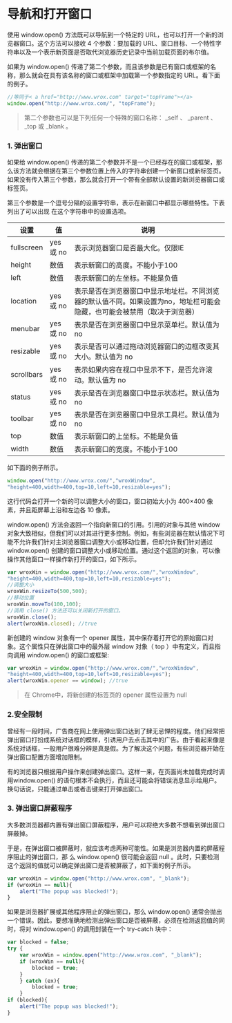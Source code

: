 # 导航和打开窗口

使用 window.open() 方法既可以导航到一个特定的 URL，也可以打开一个新的浏览器窗口。这个方法可以接收 4 个参数：要加载的 URL、窗口目标、一个特性字符串以及一个表示新页面是否取代浏览器历史记录中当前加载页面的布尔值。

如果为 window.open() 传递了第二个参数，而且该参数是已有窗口或框架的名称，那么就会在具有该名称的窗口或框架中加载第一个参数指定的 URL。看下面的例子。

```javascript
//等同于< a href="http://www.wrox.com" target="topFrame"></a>
window.open("http://www.wrox.com/", "topFrame");
```

> 第二个参数也可以是下列任何一个特殊的窗口名称： _self 、 _parent 、 _top 或 _blank 。

### 1. 弹出窗口

如果给 window.open() 传递的第二个参数并不是一个已经存在的窗口或框架，那么该方法就会根据在第三个参数位置上传入的字符串创建一个新窗口或新标签页。如果没有传入第三个参数，那么就会打开一个带有全部默认设置的新浏览器窗口或标签页。

第三个参数是一个逗号分隔的设置字符串，表示在新窗口中都显示哪些特性。下表列出了可以出现
在这个字符串中的设置选项。

| 设置         | 值        | 说明                                       |
| ---------- | -------- | ---------------------------------------- |
| fullscreen | yes 或 no | 表示浏览器窗口是否最大化。仅限IE                        |
| height     | 数值       | 表示新窗口的高度。不能小于100                         |
| left       | 数值       | 表示新窗口的左坐标。不能是负值                          |
| location   | yes 或 no | 表示是否在浏览器窗口中显示地址栏。不同浏览器的默认值不同。如果设置为no，地址栏可能会隐藏，也可能会被禁用（取决于浏览器） |
| menubar    | yes 或 no | 表示是否在浏览器窗口中显示菜单栏。默认值为 no                 |
| resizable  | yes 或 no | 表示是否可以通过拖动浏览器窗口的边框改变其大小。默认值为 no          |
| scrollbars | yes 或 no | 表示如果内容在视口中显示不下，是否允许滚动。默认值为 no            |
| status     | yes 或 no | 表示是否在浏览器窗口中显示状态栏。默认值为 no                 |
| toolbar    | yes 或 no | 表示是否在浏览器窗口中显示工具栏。默认值为 no                 |
| top        | 数值       | 表示新窗口的上坐标。不能是负值                          |
| width      | 数值       | 表示新窗口的宽度。不能小于100                         |

如下面的例子所示。

```javascript
window.open("http://www.wrox.com/","wroxWindow",
"height=400,width=400,top=10,left=10,resizable=yes");
```

这行代码会打开一个新的可以调整大小的窗口，窗口初始大小为 400×400 像素，并且距屏幕上沿和左边各 10 像素。

window.open() 方法会返回一个指向新窗口的引用。引用的对象与其他 window 对象大致相似，但我们可以对其进行更多控制。例如，有些浏览器在默认情况下可能不允许我们针对主浏览器窗口调整大小或移动位置，但却允许我们针对通过 window.open() 创建的窗口调整大小或移动位置。通过这个返回的对象，可以像操作其他窗口一样操作新打开的窗口，如下所示。

```javascript
var wroxWin = window.open("http://www.wrox.com/","wroxWindow",
"height=400,width=400,top=10,left=10,resizable=yes");
//调整大小
wroxWin.resizeTo(500,500);
//移动位置
wroxWin.moveTo(100,100);
//调用 close() 方法还可以关闭新打开的窗口。
wroxWin.close();
alert(wroxWin.closed); //true
```

新创建的 window 对象有一个 opener 属性，其中保存着打开它的原始窗口对象。这个属性只在弹出窗口中的最外层 window 对象（ top ）中有定义，而且指向调用 window.open() 的窗口或框架:

```javascript
var wroxWin = window.open("http://www.wrox.com/","wroxWindow",
"height=400,width=400,top=10,left=10,resizable=yes");
alert(wroxWin.opener == window); //true
```

> 在 Chrome中，将新创建的标签页的 opener 属性设置为 null

### 2.安全限制

曾经有一段时间，广告商在网上使用弹出窗口达到了肆无忌惮的程度。他们经常把弹出窗口打扮成系统对话框的模样，引诱用户去点击其中的广告。由于看起来像是系统对话框，一般用户很难分辨是真是假。为了解决这个问题，有些浏览器开始在弹出窗口配置方面增加限制。

有的浏览器只根据用户操作来创建弹出窗口。这样一来，在页面尚未加载完成时调用window.open() 的语句根本不会执行，而且还可能会将错误消息显示给用户。换句话说，只能通过单击或者击键来打开弹出窗口。

### 3. 弹出窗口屏蔽程序

大多数浏览器都内置有弹出窗口屏蔽程序，用户可以将绝大多数不想看到弹出窗口屏蔽掉。

于是，在弹出窗口被屏蔽时，就应该考虑两种可能性。如果是浏览器内置的屏蔽程序阻止的弹出窗口，那
么 window.open() 很可能会返回 null 。此时，只要检测这个返回的值就可以确定弹出窗口是否被屏蔽了，如下面的例子所示。

```javascript
var wroxWin = window.open("http://www.wrox.com", "_blank");
if (wroxWin == null){
	alert("The popup was blocked!");
}
```

如果是浏览器扩展或其他程序阻止的弹出窗口，那么 window.open() 通常会抛出一个错误。因此，要想准确地检测出弹出窗口是否被屏蔽，必须在检测返回值的同时，将对 window.open() 的调用封装在一个 try-catch 块中：

```javascript
var blocked = false;
try {
	var wroxWin = window.open("http://www.wrox.com", "_blank");
	if (wroxWin == null){
		blocked = true;
	}
	} catch (ex){
		blocked = true;
	}
if (blocked){
	alert("The popup was blocked!");
}
```

